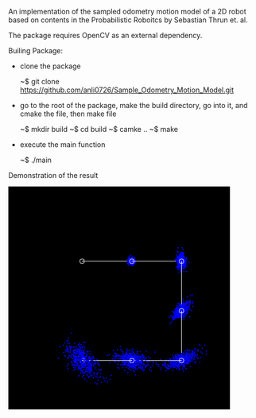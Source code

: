 An implementation of the sampled odometry motion model of a 2D robot based on contents in the Probabilistic Roboitcs by Sebastian Thrun et. al.

The package requires OpenCV as an external dependency.

Builing Package:

- clone the package

    ~$ git clone https://github.com/anli0726/Sample_Odometry_Motion_Model.git


- go to the root of the package, make the build directory, go into it, and cmake the file, then make file

    ~$ mkdir build
    ~$ cd build
    ~$ camke ..
    ~$ make

- execute the main function

    ~$ ./main

Demonstration of the result

![](demo.png)
